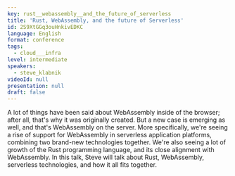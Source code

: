 ```yaml
---
key: rust__webassembly__and_the_future_of_serverless
title: 'Rust, WebAssembly, and the future of Serverless'
id: 2S9XtGGq3ouHnkivEDKC
language: English
format: conference
tags:
  - cloud___infra
level: intermediate
speakers:
  - steve_klabnik
videoId: null
presentation: null
draft: false
---
```

A lot of things have been said about WebAssembly inside of the
browser; after all, that's why it was originally created. But a new
case is emerging as well, and that's WebAssembly on the server. More
specifically, we're seeing a rise of support for WebAssembly in
serverless application platforms, combining two brand-new technologies
together. We're also seeing a lot of growth of the Rust programming
language, and its close alignment with WebAssembly. In this talk,
Steve will talk about Rust, WebAssembly, serverless technologies, and
how it all fits together.